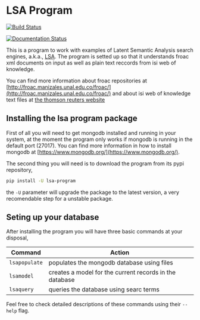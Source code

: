 # LSA Program

[![Build Status](https://travis-ci.org/odarbelaeze/lsa-program.svg?branch=master)](https://travis-ci.org/odarbelaeze/lsa-program)

[![Documentation Status](https://readthedocs.org/projects/lsa-program/badge/?version=latest)](http://lsa-program.readthedocs.org/en/latest/?badge=latest)

This is a program to work with examples of Latent Semantic Analysis search
engines, a.k.a., [LSA](https://en.wikipedia.org/wiki/Latent_semantic_analysis).
The program is setted up so that it understands froac xml documents on input
as well as plain text reccords from isi web of knowledge.

You can find more information about froac repositories at
[http://froac.manizales.unal.edu.co/froac/](http://froac.manizales.unal.edu.co/froac/)
and about isi web of knowledge text files at
[the thomson reuters website](http://images.webofknowledge.com/WOK46/help/WOK/h_ml_options.html)

## Installing the lsa program package

First of all you will need to get mongodb installed and running in your
system, at the moment the program only works if mongodb is running in the
default port (27017). You can find more information in how to install mongodb
at [https://www.mongodb.org/](https://www.mongodb.org/).

The second thing you will need is to download the program from its pypi
repository,

```bash
pip install -U lsa-program
```

the `-U` parameter will upgrade the package to the latest version, a very
recomendable step for a unstable package.

## Seting up your database

After installing the program you will have three basic commands at your
disposal,

Command         | Action
--------------- | -------------------------------------------------------
`lsapopulate`   | populates the mongodb database using files
`lsamodel`      | creates a model for the current records in the database
`lsaquery`      | queries the database using searc terms

Feel free to check detailed descriptions of these commands using their
`--help` flag.
